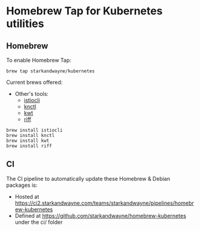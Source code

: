 # Homebrew Tap for Kubernetes utilities

## Homebrew

To enable Homebrew Tap:

```plain
brew tap starkandwayne/kubernetes
```

Current brews offered:

- Other's tools:
  - [istiocli](https://github.com/istio/istio)
  - [knctl](https://github.com/cppforlife/knctl)
  - [kwt](https://github.com/cppforlife/kwt)
  - [riff](https://github.com/projectriff/riff)

```plain
brew install istiocli
brew install knctl
brew install kwt
brew install riff
```

## CI

The CI pipeline to automatically update these Homebrew & Debian packages is:

- Hosted at https://ci2.starkandwayne.com/teams/starkandwayne/pipelines/homebrew-kubernetes
- Defined at https://github.com/starkandwayne/homebrew-kubernetes under the ci/ folder
